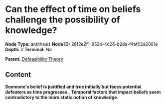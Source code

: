 # Can the effect of time on beliefs challenge the possibility of knowledge?

**Node Type:** antithesis
**Node ID:** 26f2e2f1-952b-4c26-b2da-f4af02a2081e
**Depth:** 2
**Terminal:** No

**Parent:** [Defeasibility Theory](defeasibility-theory.md)

## Content

**Someone's belief is justified and true initially but faces potential defeaters as time progresses.**, **Temporal factors that impact beliefs seem contradictory to the more static notion of knowledge.**
